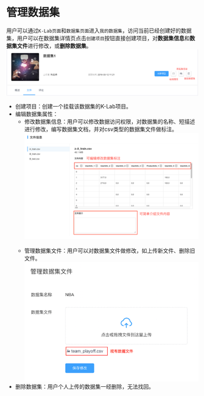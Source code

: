 # 管理数据集

用户可以通过`K-Lab页面`和`数据集页面`进入`我的数据集`，访问当前已经创建好的数据集，用户可以在数据集详情页点击`创建项目`按钮直接创建项目，对**数据集信息**和**数据集文件**进行修改，或**删除数据集**。
![image description](/image/dataset-delete.png)
* 创建项目：创建一个挂载该数据集的K-Lab项目。
* 编辑数据集属性：
  * 修改数据集信息：用户可以修改数据访问权限，对数据集的名称、短描述进行修改，编写数据集文档，并对csv类型的数据集文件做标注。
  ![image description](/image/dataset-file-info.png)
  
  * 管理数据集文件：用户可以对数据集文件做修改，如上传新文件、删除旧文件。
   ![image description](/image/dataset-manage-file.png)
* 删除数据集：用户个人上传的数据集一经删除，无法找回。
  
